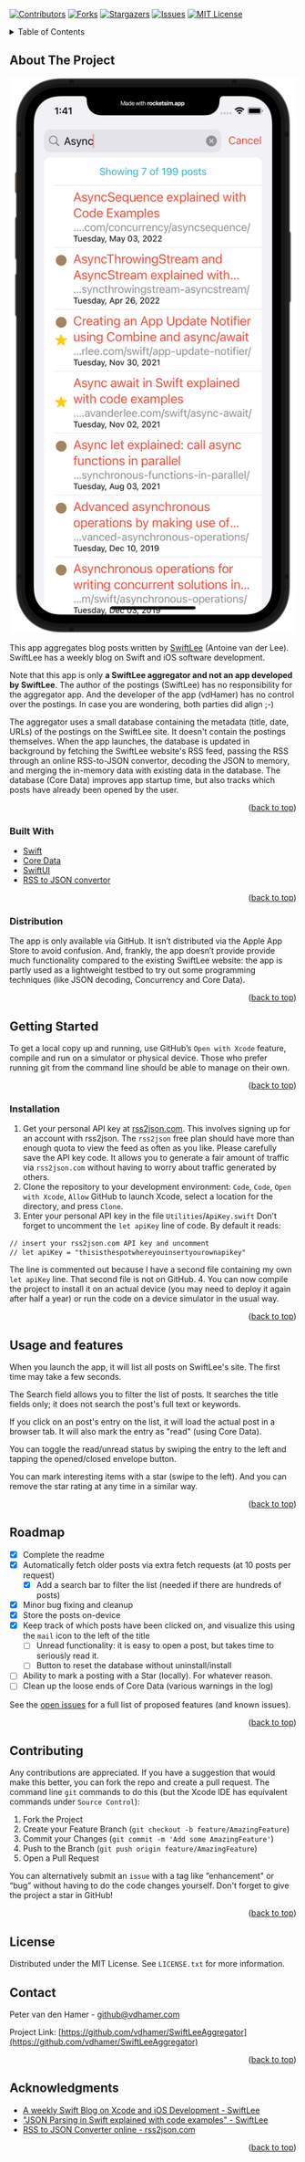 <div id="top"></div>

[![Contributors][contributors-shield]][contributors-url]
[![Forks][forks-shield]][forks-url]
[![Stargazers][stars-shield]][stars-url]
[![Issues][issues-shield]][issues-url]
[![MIT License][license-shield]][license-url]

<!-- TABLE OF CONTENTS -->
<details>
  <summary>Table of Contents</summary>
  <ol>
    <li>
      <a href="#about-the-project">About The Project</a>
      <ul>
        <li><a href="#built-with">Built With</a></li>
        <li><a href="#distribution">Distribution</a></li>
      </ul>
    </li>
    <li>
      <a href="#getting-started">Getting Started</a>
      <ul>
        <li><a href="#installation">Installation</a></li>
      </ul>
    </li>
    <li><a href="#usage">Usage and Features</a></li>
    <li><a href="#roadmap">Roadmap</a></li>
    <li><a href="#contributing">Contributing</a></li>
    <li><a href="#license">License</a></li>
    <li><a href="#contact">Contact</a></li>
    <li><a href="#acknowledgments">Acknowledgments</a></li>
  </ol>
</details>

## About The Project
[![Product Name Screen Shot][product-screenshot]](https://github.com/vdhamer/SwiftLeeAggregator)

This app aggregates blog posts written by [SwiftLee](https://www.avanderlee.com) (Antoine van der Lee). SwiftLee has a weekly blog on Swift and iOS software development. 

Note that this app is only **a SwiftLee aggregator and not an app developed by SwiftLee**. The author of the postings (SwiftLee) has no responsibility for the aggregator app. And the developer of the app (vdHamer) has no control over the postings. In case you are wondering, both parties did align ;-)

The aggregator uses a small database containing the metadata (title, date, URLs) of the postings on the SwiftLee site. It doesn't contain the postings themselves. When the app launches, the database is updated in background by fetching the SwiftLee website's RSS feed, passing the RSS through an online RSS-to-JSON convertor, decoding the JSON to memory, and merging the in-memory data with existing data in the database. The database (Core Data) improves app startup time, but also tracks which posts have already been opened by the user.

<p align="right">(<a href="#top">back to top</a>)</p>

### Built With
* [Swift](https://www.swift.org)
* [Core Data](https://developer.apple.com/documentation/coredata)
* [SwiftUI](https://developer.apple.com/xcode/swiftui/)
* [RSS to JSON convertor](https://rss2json.com/)

<p align="right">(<a href="#top">back to top</a>)</p>

### Distribution
The app is only available via GitHub. It isn’t distributed via the Apple App Store to avoid confusion. And, frankly, the app doesn’t provide provide much functionality compared to the existing SwiftLee website: the app is partly used as a lightweight testbed to try out some programming techniques (like JSON decoding, Concurrency and Core Data).

<p align="right">(<a href="#top">back to top</a>)</p>

## Getting Started
To get a local copy up and running, use GitHub’s `Open with Xcode` feature, compile and run on a simulator or physical device. Those who prefer running git from the command line should be able to manage on their own.

<p align="right">(<a href="#top">back to top</a>)</p>

### Installation
1. Get your personal API key at [rss2json.com](https://rss2json.com/docs). This involves signing up for an account with rss2json. The `rss2json` free plan should have more than enough quota to view the feed as often as you like. Please carefully save the API key code.
It allows you to generate a fair amount of traffic via `rss2json.com` without having to worry about traffic generated by others.
2. Clone the repository to your development environment: `Code`,  `Code`,  `Open with Xcode`, `Allow` GitHub to launch Xcode, select a location for the directory, and press `Clone`.
3. Enter your personal API key in the file `Utilities`/`ApiKey.swift`
Don’t forget to uncomment the `let apiKey` line of code. By default it reads:
```
// insert your rss2json.com API key and uncomment
// let apiKey = "thisisthespotwhereyouinsertyourownapikey" 
```
The line is commented out because I have a second file containing my own `let apiKey` line. That second file is not on GitHub.
4. You can now compile the project to install it on an actual device (you may need to deploy it again after half a year) or run the code on a device simulator in the usual way.

<p align="right">(<a href="#top">back to top</a>)</p>

## Usage and features
When you launch the app, it will list all posts on SwiftLee's site. The first time may take a few seconds.

The Search field allows you to filter the list of posts. It searches the title fields only; it does not search the post's full text or keywords.

If you click on an post's entry on the list, it will load the actual post in a browser tab. It will also mark the entry as "read" (using Core Data).

You can toggle the read/unread status by swiping the entry to the left and tapping the opened/closed envelope button.

You can mark interesting items with a star (swipe to the left). And you can remove the star rating at any time in a similar way.

<p align="right">(<a href="#top">back to top</a>)</p>

## Roadmap
- [x] Complete the readme
- [x] Automatically fetch older posts via extra fetch requests (at 10 posts per request)
	- [x] Add a search bar to filter the list (needed if there are hundreds of posts)
- [x] Minor bug fixing and cleanup
- [x] Store the posts on-device
- [x] Keep track of which posts have been clicked on, and visualize this using the `mail` icon to the left of the title
    - [ ] Unread functionality: it is easy to open a post, but takes time to seriously read it.
    - [ ] Button to reset the database without uninstall/install
- [ ] Ability to mark a posting with a Star (locally). For whatever reason.
- [ ] Clean up the loose ends of Core Data (various warnings in the log)

See the [open issues](https://github.com/vdhamer/SwiftLeeAggregator/issues) for a full list of proposed features (and known issues).

<p align="right">(<a href="#top">back to top</a>)</p>

## Contributing
Any contributions are appreciated. If you have a suggestion that would make this better, you can fork the repo and create a pull request.  The command line `git` commands to do this (but the Xcode IDE has equivalent commands under `Source Control`):

1. Fork the Project
2. Create your Feature Branch (`git checkout -b feature/AmazingFeature`)
3. Commit your Changes (`git commit -m 'Add some AmazingFeature'`)
4. Push to the Branch (`git push origin feature/AmazingFeature`)
5. Open a Pull Request

You can alternatively submit an `issue` with a tag like ”enhancement" or “bug” without having to do the code changes yourself. 
Don't forget to give the project a star in GitHub!

<p align="right">(<a href="#top">back to top</a>)</p>

## License
Distributed under the MIT License. See `LICENSE.txt` for more information.

## Contact
Peter van den Hamer - github@vdhamer.com

Project Link: [https://github.com/vdhamer/SwiftLeeAggregator](https://github.com/vdhamer/SwiftLeeAggregator)

<p align="right">(<a href="#top">back to top</a>)</p>

## Acknowledgments

* [A weekly Swift Blog on Xcode and iOS Development - SwiftLee](https://www.avanderlee.com)
* ["JSON Parsing in Swift explained with code examples" - SwiftLee](https://www.avanderlee.com/swift/json-parsing-decoding/)
* [RSS to JSON Converter online - rss2json.com](https://rss2json.com/#rss_url=https%3A%2F%2Fwww.avanderlee.com%2Ffeed)

<p align="right">(<a href="#top">back to top</a>)</p>

<!-- MARKDOWN LINKS & IMAGES -->
<!-- https://www.markdownguide.org/basic-syntax/#reference-style-links -->
[contributors-shield]: https://img.shields.io/github/contributors/vdhamer/SwiftLeeAggregator.svg?style=for-the-badge
[contributors-url]: https://github.com/vdhamer/SwiftLeeAggregator/graphs/contributors
[forks-shield]: https://img.shields.io/github/forks/vdhamer/SwiftLeeAggregator.svg?style=for-the-badge
[forks-url]: https://github.com/vdhamer/SwiftLeeAggregator/network/members
[stars-shield]: https://img.shields.io/github/stars/vdhamer/SwiftLeeAggregator.svg?style=for-the-badge
[stars-url]: https://github.com/vdhamer/SwiftLeeAggregator/stargazers
[issues-shield]: https://img.shields.io/github/issues/vdhamer/SwiftLeeAggregator.svg?style=for-the-badge
[issues-url]: https://github.com/vdhamer/SwiftLeeAggregator/issues
[license-shield]: https://img.shields.io/github/license/vdhamer/SwiftLeeAggregator.svg?style=for-the-badge
[license-url]: https://github.com/vdhamer/SwiftLeeAggregator/blob/main/.github/LICENSE.txt
[product-screenshot]: images/screenshot.png
